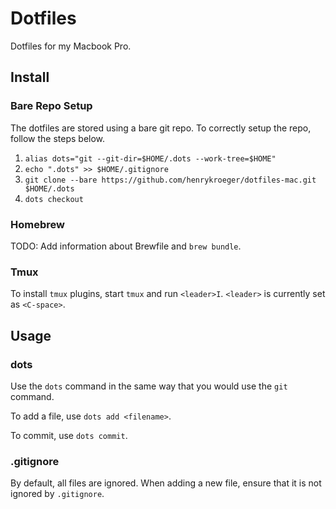 # Dotfiles

Dotfiles for my Macbook Pro.

## Install

### Bare Repo Setup

The dotfiles are stored using a bare git repo. To correctly setup the repo,
follow the steps below.

1. `alias dots="git --git-dir=$HOME/.dots --work-tree=$HOME"`
2. `echo ".dots" >> $HOME/.gitignore`
3. `git clone --bare https://github.com/henrykroeger/dotfiles-mac.git $HOME/.dots`
4. `dots checkout`

### Homebrew

TODO: Add information about Brewfile and `brew bundle`.

### Tmux

To install `tmux` plugins, start `tmux` and run `<leader>I`. `<leader>` is
currently set as `<C-space>`.

## Usage

### dots

Use the `dots` command in the same way that you would use the `git` command.

To add a file, use `dots add <filename>`.

To commit, use `dots commit`.

### .gitignore

By default, all files are ignored. When adding a new file, ensure that it is not
ignored by `.gitignore`.

